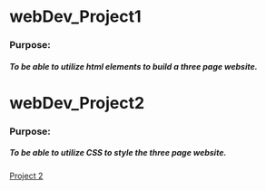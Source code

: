 # webDev_Project1

### Purpose:
##### To be able to utilize html elements to build a three page website.


# webDev_Project2

### Purpose:
##### To be able to utilize CSS to style the three page website.

<a href="https://kyl67899.github.io/webDev_Project2/">Project 2</a>
